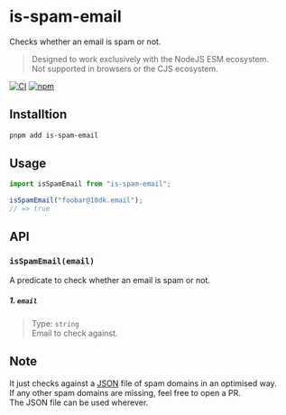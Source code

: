 # is-spam-email

Checks whether an email is spam or not.

> Designed to work exclusively with the NodeJS ESM ecosystem. \
Not supported in browsers or the CJS ecosystem.

[![CI](https://github.com/rocktimsaikia/is-spam-email/actions/workflows/main.yml/badge.svg)](https://github.com/rocktimsaikia/is-spam-email/actions/workflows/main.yml) [![npm](https://img.shields.io/npm/v/is-spam-email?color=bright)](https://npmjs.com/package/is-spam-email)

## Installtion

```sh
pnpm add is-spam-email
```

## Usage

```javascript
import isSpamEmail from "is-spam-email";

isSpamEmail("foobar@10dk.email");
// => true
```

## API

### `isSpamEmail(email)`

A predicate to check whether an email is spam or not.

##### 1. `email`

> Type: `string` \
> Email to check against.


## Note
It just checks against a [JSON](./spam-domains.json) file of spam domains in an optimised way. \
If any other spam domains are missing, feel free to open a PR. \
The JSON file can be used wherever.
